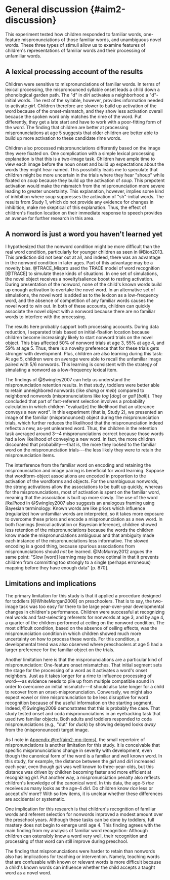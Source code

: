 
General discussion {#aim2-discussion}
=======================================================================

This experiment tested how children responded to familiar words,
one-feature mispronunciations of those familiar words, and unambiguous
novel words. These three types of stimuli allow us to examine features
of children's representations of familiar words and their processing of
unfamiliar words.


A lexical processing account of the results
------------------------------------------------------------------------

Children were sensitive to mispronunciations of familiar words. In terms
of lexical processing, the mispronounced syllable onset leads a child
down a phonological garden path. The "d" in *dirl* activates a
neighborhood a "d"-initial words. The rest of the syllable, however,
provides information needed to activate *girl*. Children therefore are
slower to build up activation of the word because of the onset-mismatch,
and they show less activation overall because the spoken word only
matches the rime of the word. Put differently, they get a late start and
have to work with a poor-fitting form of the word. The finding that
children are better at processing mispronunciations at age 5 suggests
that older children are better able to build up more activation to these
candidate rime words.

Children also processed mispronunciations differently based on the image
they were fixated on. One complication with a simple lexical processing
explanation is that this is a two-image task. Children have ample
time to view each image before the noun onset and build up 
expectations about the words they might hear named. This possibility
leads me to speculate that children might be more uncertain in the
trials where they hear "shoup" while fixated on *soup* because they
build up the activation of *soup*. This prepotent activation would make
the mismatch from the mispronunciation more severe leading to greater
uncertainty. This explanation, however, implies some kind of inhibition
where *soup* suppresses the activation of "sh"-initial words. The
results from Study 1, which do not provide any evidence for changes
in inhibition, make me skeptical of this explanation. Thus, the
effect of children's fixation location on their immediate response to
speech provides an avenue for further research in this area.


A nonword is just a word you haven't learned yet
--------------------------------------------------------------------------

I hypothesized that the nonword condition might be more difficult than
the real word condition, particularly for younger children as seen in
@Bion2013. This prediction did not bear out at all, and indeed, there
was an advantage in the nonword condition in later ages. Part of this
advantage may be a novelty bias. @TRACE_Mispro used the TRACE model of
word recognition [@TRACE] to simulate these kinds of situations. In
one set of simulations, the novel object receives a novelty/salience
boost to resting activation. During presentation of the nonword, none of
the child's known words build up enough activation to overtake the novel
word. In an alternative set of simulations, the novel word is added as
to the lexicon as a low-frequency word, and the absence of competition
of any familiar words causes the novel word to win out. In both of these
accounts, children can quickly associate the novel object with a nonword
because there are no familiar words to interfere with the processing.

The results here probably support both processing accounts. During data
reduction, I separated trials based on initial-fixation location because
children become increasingly likely to start nonword trials on the novel
object. This bias affected 50% of nonword trials at age 3, 55% at age 4,
and 59% at age 5. Thus, there is a novelty preference that for these
trials gets stronger with development. Plus, children are also
learning during this task: At age 5, children were on average were able
to recall the unfamiliar image paired with 5/6 nonwords. This learning
is consistent with the strategy of simulating a nonword as a
low-frequency lexical item.

The findings of @Swingley2007 can help us understand the
mispronunciation retention results. In that study, toddlers were better
able to retain unneighbored nonwords (like *shang* or *meb*) compared to
neighbored nonwords (mispronunciations like *tog* [*dog*] or *gall*
[*ball*]). They concluded that part of fast-referent selection
involves a probability calculation in which children "evaluat[e] the
likelihood that an utterance conveys a new word". In this experiment
(that is, Study 2), we presented an image of the familiar
(mispronounced) object during the mispronunciation trials, which further
reduces the likelihood that the mispronunciation indeed reflects a new,
as-yet unlearned word. Thus, the children in the retention task averaged
around 3--4 mispronunciations correct because those words had a low
likelihood of conveying a new word. In fact, the more children
discounted that probability---that is, the more they looked to the
familiar word on the mispronunciation trials---the less likely they were
to retain the mispronunciation items.

The interference from the familiar word on encoding and retaining the
mispronunciation and image pairing is beneficial for word learning. Suppose
that wordform-object associations are encoded in proportion to the
activation of the wordforms and objects. For the unambiguous nonwords,
the strong activations allow the associations to be built up quickly,
whereas for the mispronunciations, most of activation is spent on the
familiar word, meaning that the association is built up more slowly.
The
use of the word *likelihood* in @Swingley2007 also suggests an analogous
framing using Bayesian terminology: Known words are like priors which
influence (regularize) how unfamiliar words are interpreted, so it takes
more exposure to overcome these priors and encode a mispronunciation as
a new word. In both framings (lexical activation or Bayesian inference),
children showed less retention of the mispronunciations because the
words the children know made the mispronunciations ambiguous and that
ambiguity made each instance of the mispronunciations less informative.
The slowed encoding is a good thing, because spurious associations from
mispronunciations should *not* be learned. @McMurray2012 argues the same
point: "Slow [word] learning may be more optimal in that it prevents
children from committing too strongly to a single (perhaps erroneous)
mapping before they have enough data" [p. 870]. 


Limitations and implications
------------------------------------------------------------------------

The primary limitation for this study is that it applied a procedure
designed for toddlers [@WhiteMorgan2008] on preschoolers. That is to
say, the two-image task was too easy for there to be large
year-over-year developmental changes in children's performance. Children
were successful at recognizing real words and fast-selecting referents
for nonwords at age 3, and by age 4, a quarter of the children performed
at ceiling on the nonword condition. The most difficult condition, based
on the absence of ceiling effects, was the mispronunciation condition in
which children showed much more uncertainty on how to process these
words. For this condition, a developmental trend was also observed where
preschoolers at age 5 had a larger preference for the familiar object on
the trials.

Another limitation here is that the mispronunciations are a particular
kind of mispronunciation: One-feature onset mismatches. That initial
segment sets the stage for the processing of a word as it activates a
word's onset neighbors. Just as it takes longer for a rime to influence
processing of word---as evidence needs to pile up from multiple
compatible sound in order to overcome an initial mismatch---it should
also take longer for a child to recover from an onset-mispronunciation.
Conversely, we might also expect vowel or rime mispronunciation to be
less disruptive for word recognition because of the useful information
on the starting segment. Indeed, @Swingley2009 demonstrates that this is
probably the case. That study tested onset and coda mispronunciations in an
eyetracking task that used two familiar objects. Both adults and
toddlers responded to coda mispronunciations (e.g., "dut" for *duck*) by
showing delayed looks *away* from the (mispronounced) target image. 

As I note in [Appendix \@ref(aim2-mp-items)](#aim2-mp-items), the small
repertoire of mispronunciations is another limitation for this study. It
is conceivable that specific mispronunciations change in severity with
development, even though the canonical form of the word is a familiar
and well known word. In this study, for example, the distance between
the *girl* and *dirl* increased each year, even though *girl* was well
known to three-year-olds, but this distance was driven by children
becoming faster and more efficient at recognizing *girl*. Put another
way, a mispronunciation penalty also reflects children's knowledge of
the canonical word. In this data, the age-5 *rice* receives as many
looks as the age-4 *dirl*. Do children know *rice* less or
accept *dirl* more? With so few items, it is unclear whether these
differences are accidental or systematic.

One implication for this research is that children's recognition of
familiar words and referent selection for nonwords improved a modest
amount over the preschool years. Although these tasks can be done by
toddlers, full mastery does not begin to emerge until age 4. This finding
agrees with the main finding from my analysis of familiar word
recognition: Although children can ostensibly know a word very well,
their recognition and processing of that word can still improve during
preschool.

The finding that mispronunciations were harder to retain than nonwords
also has implications for teaching or intervention. Namely, teaching
words that are confusable with known or relevant words is more difficult
because a child's known words can influence whether the child accepts a
taught word as a novel word.
